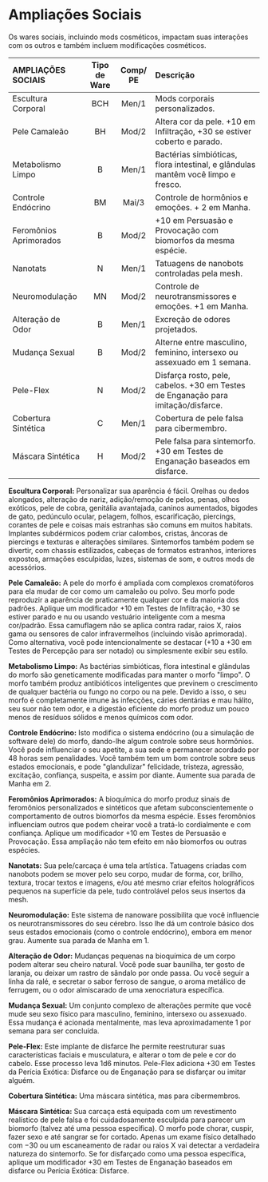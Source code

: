 # Ampliações Sociais

Os wares sociais, incluindo mods cosméticos, impactam suas interações com os outros e também incluem modificações cosméticos.

| AMPLIAÇÕES SOCIAIS     | Tipo de Ware | Comp/<wbr>PE | Descrição                                                                         |
|:---------------------- |:------------:|:-------------------------------------:|:--------------------------------------------------------------------------------- |
| Escultura Corporal     |     BCH      |                 Men/1                 | Mods corporais personalizados.                                                    |
| Pele Camaleão          |      BH      |                 Mod/2                 | Altera cor da pele. +10 em Infiltração, +30 se estiver coberto e parado.          |
| Metabolismo Limpo      |      B       |                 Men/1                 | Bactérias simbióticas, flora intestinal, e glândulas mantêm você limpo e fresco.  |
| Controle Endócrino     |      BM      |                 Mai/3                 | Controle de hormônios e emoções. + 2 em Manha.                                    |
| Feromônios Aprimorados |      B       |                 Mod/2                 | +10 em Persuasão e Provocação com biomorfos da mesma espécie.                     |
| Nanotats               |      N       |                 Men/1                 | Tatuagens de nanobots controladas pela mesh.                                      |
| Neuromodulação         |      MN      |                 Mod/2                 | Controle de neurotransmissores e emoções. +1 em Manha.                            |
| Alteração de Odor      |      B       |                 Men/1                 | Excreção de odores projetados.                                                    |
| Mudança Sexual         |      B       |                 Mod/2                 | Alterne entre masculino, feminino, intersexo ou assexuado em 1 semana.            |
| Pele-Flex              |      N       |                 Mod/2                 | Disfarça rosto, pele, cabelos. +30 em Testes de Enganação para imitação/disfarce. |
| Cobertura Sintética    |      C       |                 Men/1                 | Cobertura de pele falsa para cibermembro.                                         |
| Máscara Sintética      |      H       |                 Mod/2                 | Pele falsa para sintemorfo. +30 em Testes de Enganação baseados em disfarce.      |

**Escultura Corporal:** Personalizar sua aparência é fácil. Orelhas ou dedos alongados, alteração de nariz, adição/remoção de pelos, penas, olhos exóticos, pele de cobra, genitália avantajada, caninos aumentados, bigodes de gato, pedúnculo ocular, pelagem, folhos, escarificação, piercings, corantes de pele e coisas mais estranhas são comuns em muitos habitats. Implantes subdérmicos podem criar calombos, cristas, âncoras de piercings e texturas e alterações similares. Sintemorfos também podem se divertir, com chassis estilizados, cabeças de formatos estranhos, interiores expostos, armações esculpidas, luzes, sistemas de som, e outros mods de acessórios.

**Pele Camaleão:** A pele do morfo é ampliada com complexos cromatóforos para ela mudar de cor como um camaleão ou polvo. Seu morfo pode reproduzir a aparência de praticamente qualquer cor e da maioria dos padrões. Aplique um modificador +10 em Testes de Infiltração, +30 se estiver parado e nu ou usando vestuário inteligente com a mesma cor/padrão. Essa camuflagem não se aplica contra radar, raios X, raios gama ou sensores de calor infravermelhos (incluindo visão aprimorada). Como alternativa, você pode intencionalmente se destacar (+10 a +30 em Testes de Percepção para ser notado) ou simplesmente exibir seu estilo.

**Metabolismo Limpo:** As bactérias simbióticas, flora intestinal e glândulas do morfo são geneticamente modificadas para manter o morfo "limpo". O morfo também produz antibióticos inteligentes que previnem o crescimento de qualquer bactéria ou fungo no corpo ou na pele. Devido a isso, o seu morfo é completamente imune às infecções, cáries dentárias e mau hálito, seu suor não tem odor, e a digestão eficiente do morfo produz um pouco menos de resíduos sólidos e menos químicos com odor.

**Controle Endócrino:** Isto modifica o sistema endócrino (ou a simulação de software dele) do morfo, dando-lhe algum controle sobre seus hormônios. Você pode influenciar o seu apetite, a sua sede e permanecer acordado por 48 horas sem penalidades. Você também tem um bom controle sobre seus estados emocionais, e pode "glandulizar" felicidade, tristeza, agressão, excitação, confiança, suspeita, e assim por diante. Aumente sua parada de Manha em 2.

**Feromônios Aprimorados:** A bioquímica do morfo produz sinais de feromônios personalizados e sintéticos que afetam subconscientemente o comportamento de outros biomorfos da mesma espécie. Esses feromônios influenciam outros que podem cheirar você a tratá-lo cordialmente e com confiança. Aplique um modificador +10 em Testes de Persuasão e Provocação. Essa ampliação não tem efeito em não biomorfos ou outras espécies.

**Nanotats:** Sua pele/carcaça é uma tela artística. Tatuagens criadas com nanobots podem se mover pelo seu corpo, mudar de forma, cor, brilho, textura, trocar textos e imagens, e/ou até mesmo criar efeitos holográficos pequenos na superfície da pele, tudo controlável pelos seus insertos da mesh.

**Neuromodulação:** Este sistema de nanoware possibilita que você influencie os neurotransmissores do seu cérebro. Isso lhe dá um controle básico dos seus estados emocionais (como o controle endócrino), embora em menor grau. Aumente sua parada de Manha em 1.

**Alteração de Odor:** Mudanças pequenas na bioquímica de um corpo podem alterar seu cheiro natural. Você pode suar baunilha, ter gosto de laranja, ou deixar um rastro de sândalo por onde passa. Ou você seguir a linha da ralé, e secretar o sabor ferroso de sangue, o aroma metálico de ferrugem, ou o odor almiscarado de uma xenocriatura específica.

**Mudança Sexual:** Um conjunto complexo de alterações permite que você mude seu sexo físico para masculino, feminino, intersexo ou assexuado. Essa mudança é acionada mentalmente, mas leva aproximadamente 1 por semana para ser concluída.

**Pele-Flex:** Este implante de disfarce lhe permite reestruturar suas características faciais e musculatura, e alterar o tom de pele e cor do cabelo. Esse processo leva 1d6 minutos. Pele-Flex adiciona +30 em Testes da Perícia Exótica: Disfarce ou de Enganação para se disfarçar ou imitar alguém.

**Cobertura Sintética:** Uma máscara sintética, mas para cibermembros.

**Máscara Sintética:** Sua carcaça está equipada com um revestimento realístico de pele falsa e foi cuidadosamente esculpida para parecer um biomorfo (talvez até uma pessoa específica). O morfo pode chorar, cuspir, fazer sexo e até sangrar se for cortado. Apenas um exame físico detalhado com −30 ou um escaneamento de radar ou raios X vai detectar a verdadeira natureza do sintemorfo. Se for disfarçado como uma pessoa específica, aplique um modificador +30 em Testes de Enganação baseados em disfarce ou Perícia Exótica: Disfarce.

